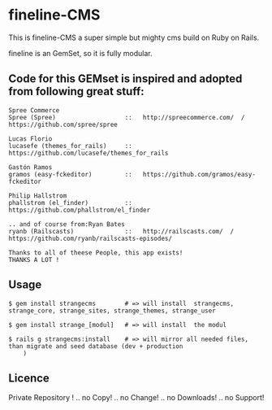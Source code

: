 # fineline-CMS

This is fineline-CMS a super simple but mighty cms build on Ruby on Rails.

fineline is an GemSet, so it is fully modular.


## Code for this GEMset is inspired and adopted from following great stuff:

	Spree Commerce
	Spree (Spree)   				::   http://spreecommerce.com/  /  https://github.com/spree/spree
	
	Lucas Florio
	lucasefe (themes_for_rails)   	::   https://github.com/lucasefe/themes_for_rails
	
	Gastón Ramos
	gramos (easy-fckeditor)   		::   https://github.com/gramos/easy-fckeditor
	
	Philip Hallstrom
	phallstrom (el_finder)   		::   https://github.com/phallstrom/el_finder
	
	.. and of course from:Ryan Bates
	ryanb (Railscasts)   			::   http://railscasts.com/  /  https://github.com/ryanb/railscasts-episodes/
	
	Thanks to all of theese People, this app exists!
	THANKS A LOT !

## Usage

	$ gem install strangecms		# => will install  strangecms, strange_core, strange_sites, strange_themes, strange_user
	
	$ gem install strange_[modul] 	# => will install  the modul
	
	$ rails g strangecms:install	# => will mirror all needed files, than migrate and seed database (dev + production
		)


## Licence

Private Repository ! .. no Copy! .. no Change! .. no Downloads! .. no Support!